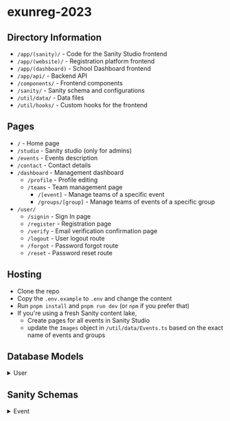 # exunreg-2023

## Directory Information

- `/app/(sanity)/` - Code for the Sanity Studio frontend
- `/app/(website)/` - Registration platform frontend
- `/app/(dashboard)` - School Dashboard frontend
- `/app/api/` - Backend API
- `/components/` - Frontend components
- `/sanity/` - Sanity schema and configurations
- `/util/data/` - Data files
- `/util/hooks/` - Custom hooks for the frontend

## Pages

- `/` - Home page
- `/studio` - Sanity studio (only for admins)
- `/events` - Events description
- `/contact` - Contact details
- `/dashboard` - Management dashboard
  - `/profile` - Profile editing
  - `/teams` - Team management page
    - `/[event]` - Manage teams of a specific event
    - `/groups/[group]` - Manage teams of events of a specific group
- `/user/`
  - `/signin` - Sign In page
  - `/register` - Registration page
  - `/verify` - Email verification confirmation page
  - `/logout` - User logout route
  - `/forgot` - Password forgot route
  - `/reset` - Password reset route

## Hosting

- Clone the repo
- Copy the `.env.example` to `.env` and change the content
- Run `pnpm install` and `pnpm run dev` (or `npm` if you prefer that)
- If you're using a fresh Sanity content lake,
  - Create pages for all events in Sanity Studio
  - update the `Images` object in `/util/data/Events.ts` based on the exact name of events and groups

## Database Models

<details>
<summary> User </summary>

| Field Name             | Type      | Description                            |
| ---------------------- | --------- | -------------------------------------- |
| `_id`                  | `string`  | Internal ID                            |
| `name`                 | `string`  | Name of the school                     |
| `email`                | `string`  | Email of the school                    |
| `emailVerified`        | `boolean` | Email verification                     |
| `password`             | `string`  | Password of the account                |
| `phone`                | `string`  | Contact number                         |
| `teacher`              | `string`  | Teacher Incharge                       |
| `teacherEmail`         | `string`  | Email of teacher incharge              |
| `teacherEmailVerified` | `boolean` | Teacher incharge email verification    |
| `principal`            | `string`  | Principal of the school                |
| `address`              | `string`  | Address of the school                  |
| `ncr`                  | `boolean` | School in NCR or not                   |
| `teams`                | `Object`  | Teams object (check `/utils/types.ts`) |

</details>

## Sanity Schemas

<details>
<summary> Event </summary>

| Field Name      | Type       | Description                           |
| --------------- | ---------- | ------------------------------------- |
| `name`          | `string`   | Name of the event                     |
| `classes`       | `string`   | Classes eligible for the event        |
| `teams`         | `number`   | Max. teams per school                 |
| `participants`  | `number`   | Max. participants per team            |
| `independent`   | `boolean`  | Independent registrations             |
| `registrations` | `boolean`  | Registrations enabled                 |
| `summary`       | `string`   | Summary of the event for the modals   |
| `group`         | `string`   | Group of the event (RK/DS/Build/etc.) |
| `description`   | `string[]` | Description of the event              |

</details>
